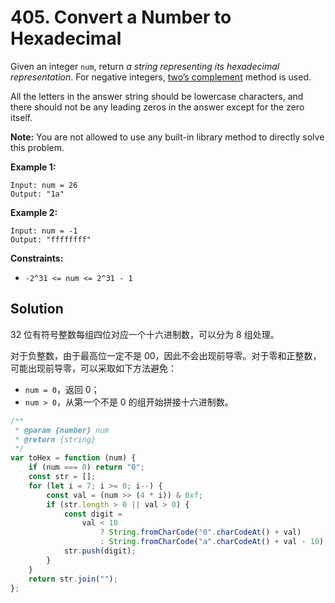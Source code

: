 # 405. Convert a Number to Hexadecimal

Given an integer `num`, return _a string representing its hexadecimal representation_. For negative integers, [two’s complement](https://en.wikipedia.org/wiki/Two's_complement) method is used.

All the letters in the answer string should be lowercase characters, and there should not be any leading zeros in the answer except for the zero itself.

**Note:** You are not allowed to use any built-in library method to directly solve this problem.

**Example 1:**

```
Input: num = 26
Output: "1a"
```

**Example 2:**

```
Input: num = -1
Output: "ffffffff"
```

**Constraints:**

-   `-2^31 <= num <= 2^31 - 1`

## Solution

32 位有符号整数每组四位对应一个十六进制数，可以分为 8 组处理。

对于负整数，由于最高位一定不是 00，因此不会出现前导零。对于零和正整数，可能出现前导零，可以采取如下方法避免：

-   `num = 0`，返回 0；
-   `num > 0`，从第一个不是 0 的组开始拼接十六进制数。

```javascript
/**
 * @param {number} num
 * @return {string}
 */
var toHex = function (num) {
    if (num === 0) return "0";
    const str = [];
    for (let i = 7; i >= 0; i--) {
        const val = (num >> (4 * i)) & 0xf;
        if (str.length > 0 || val > 0) {
            const digit =
                val < 10
                    ? String.fromCharCode("0".charCodeAt() + val)
                    : String.fromCharCode("a".charCodeAt() + val - 10);
            str.push(digit);
        }
    }
    return str.join("");
};
```
